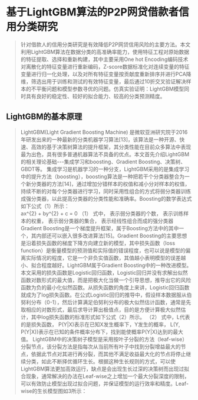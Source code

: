 #  基于LightGBM算法的P2P网贷借款者信用分类研究<br>
>针对借款人的信用分类研究是有效降低P2P网贷信用风险的主要方法。本文利用LightGBM算法在数据分类的高准确率能力，使用特征工程对原始数据的特征提取、选择和重新构建，其中主要采用One hot Encoding编码技术对离散化的特征变量进行重新编码，Z-score数据标准化对连续变量的特征变量进行归一化处理，以及对所有特征变量按贡献度重新排序并进行PCA降维，筛选出用于训练和测试的有效特征变量，最后通过10折交叉验证解决样本的不平衡问题和模型参数寻优的问题。仿真实验证明：LightGBM模型同时具有良好的稳定性、较好的拟合能力、较高的分类预测精度。<br>
##  LightGBM的基本原理<br>
 >LightGBM(Light Gradient Boosting Machine) 是微软亚洲研宄院于2016年研发出来的一种最新的分类机器学习算法[13]，该算法是一种开源、快速、高效的基于决策树算法的提升框架，其分类性能在目前众多算法中表现最为出色，具有很多普通机器算法不具备的优点。本文首先介绍LightGBM的相关理论基础---集成学习和boosting、Gradient Boosting、决策树、GBDT等。
集成学习是机器学习的一种分支，LightGBM采用的是集成学习中的提升方法（boosting），boosting算法是一种把若干个分类器整合为一个新分类器的方法[14]，通过增加分错样本的权值和减小分对样本的权值，持续不断的对每个分类器进行学习，同时采用性组合的方式将弱分类器训练成强分类器，以此提高分类器的分类性能和准确率。Boosting的数学表达式如下公式（1）所示：<br>
                                                  ax^{2} + by^{2} + c = 0    （1）
式中，  表示弱分类器的个数，   表示训练样本的权重，  表示弱分类器的集合，  表示经线性组合而成的强分类器
Gradient Boosting是一个梯度提升框架，属于Boosting方法中的其中一个，其内部还可以嵌入很多改进算法[15]。Gradient Boosting的主要思想是沿着损失函数的梯度下降方向建立新的模型，其中损失函数（loss function）是衡量模型的预测值和实际值的错误程度，也可以说是模型的偏离实际情况的程度，它是一个非负实值函数，其值越小表明模型的误差越小、拟合程度越好。LightGBM属于Gradient Boosting中的一种改进模型。
本文采用的损失函数是Logistic回归函数，Logistic回归并没有求解出似然函数对数形式的最大值，而是把极大化当做一个引导思想，推导出它的风险函数为负的最小化似然函数。从损失函数的角度上来讲，Logistic回归函数就成为了log损失函数。在公式Logistic回归的推导中，假设样本数据服从伯努利分布（0-1），然后计算满足伯努利分布的极大似然估计函数，通常是先取相应的对数形式，最后求导计算出极值点，目的是方便计算极大似然估计，其中log损失函数的标准形式如下公式（2）所示。
                             （2）
式中，L代表的是损失函数， P(Y|X)表示在已知X发生概率下，Y发生的概率，
L(Y, P(Y|X))表示在已知的条件概率分布下，找到能使概率P(Y|X)达到的最大值。
LightGBM中的决策树子模型是采用按叶子分裂的方法（leaf-wise）分裂节点，该分裂方法是指每次从当前所有叶子中找到分裂增益最大的节点，依据此节点对其进行再分裂，而其他不满足收益最大化的节点将停止继续分类，如此不断择优循环生长。根据这种生长规则的方式，可以使LightGBM算法更加高效运行，缺点是会出现生长过深的决策树而出现过拟合现象，通常解决的办法在Leaf-wise之上增加一个最大分裂深度的限制，可以有效防止模型出现过拟合问题，并保证模型的运行效率和精度。Leaf-wise的生长模型图如3所示：

